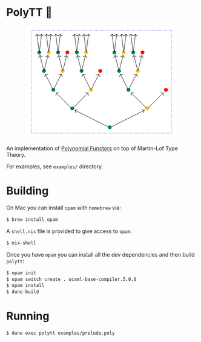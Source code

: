 # PolyTT 🦜

<p align="center">
  <img src="./poly.png" />
</p>

An implementation of [Polynomial Functors](https://topos.site/poly-book.pdf) on top of Martin-Lof Type Theory.

For examples, see `examples/` directory.

# Building

On Mac you can install `opam` with `homebrew` via:
```bash
$ brew install opam
```

A `shell.nix` file is provided to give access to `opam`:
```bash
$ nix-shell
```

Once you have `opam` you can install all the dev dependencies and then build `polytt`:

```bash
$ opam init
$ opam switch create . ocaml-base-compiler.5.0.0
$ opam install
$ dune build
```

# Running

```bash
$ dune exec polytt examples/prelude.poly
```
